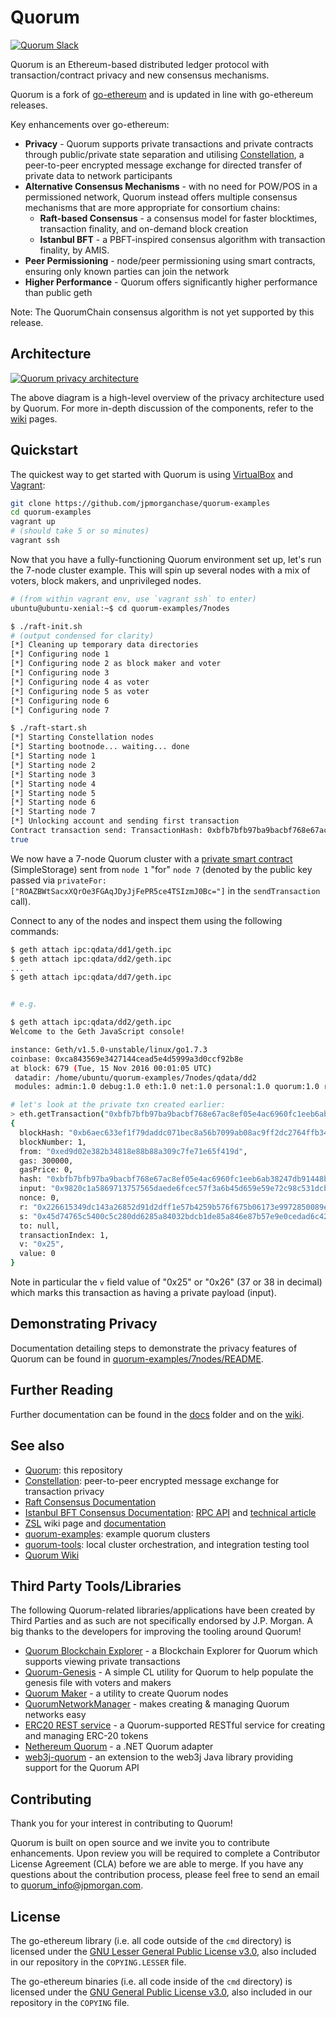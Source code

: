 # Quorum

<a href="https://quorumslack.azurewebsites.net" target="_blank" rel="noopener"><img title="Quorum Slack" src="https://quorumslack.azurewebsites.net/badge.svg" alt="Quorum Slack" /></a>

Quorum is an Ethereum-based distributed ledger protocol with transaction/contract privacy and new consensus mechanisms.

Quorum is a fork of [go-ethereum](https://github.com/ethereum/go-ethereum) and is updated in line with go-ethereum releases.

Key enhancements over go-ethereum:

  * __Privacy__ - Quorum supports private transactions and private contracts through public/private state separation and utilising [Constellation](https://github.com/jpmorganchase/constellation), a peer-to-peer encrypted message exchange for directed transfer of private data to network participants
  * __Alternative Consensus Mechanisms__ - with no need for POW/POS in a permissioned network, Quorum instead offers multiple consensus mechanisms that are more appropriate for consortium chains:
    * __Raft-based Consensus__ - a consensus model for faster blocktimes, transaction finality, and on-demand block creation
    * __Istanbul BFT__ - a PBFT-inspired consensus algorithm with transaction finality, by AMIS.
  * __Peer Permissioning__ - node/peer permissioning using smart contracts, ensuring only known parties can join the network
  * __Higher Performance__ - Quorum offers significantly higher performance than public geth

Note: The QuorumChain consensus algorithm is not yet supported by this release.

## Architecture

<a href="https://github.com/jpmorganchase/quorum/wiki/Transaction-Processing#private-transaction-process-flow">![Quorum privacy architecture](https://github.com/jpmorganchase/quorum-docs/raw/master/images/QuorumTransactionProcessing.JPG)</a>

The above diagram is a high-level overview of the privacy architecture used by Quorum. For more in-depth discussion of the components, refer to the [wiki](https://github.com/jpmorganchase/quorum/wiki/) pages.

## Quickstart

The quickest way to get started with Quorum is using [VirtualBox](https://www.virtualbox.org/wiki/Downloads) and [Vagrant](https://www.vagrantup.com/downloads.html):

```sh
git clone https://github.com/jpmorganchase/quorum-examples
cd quorum-examples
vagrant up
# (should take 5 or so minutes)
vagrant ssh
```

Now that you have a fully-functioning Quorum environment set up, let's run the 7-node cluster example. This will spin up several nodes with a mix of voters, block makers, and unprivileged nodes.

```sh
# (from within vagrant env, use `vagrant ssh` to enter)
ubuntu@ubuntu-xenial:~$ cd quorum-examples/7nodes

$ ./raft-init.sh
# (output condensed for clarity)
[*] Cleaning up temporary data directories
[*] Configuring node 1
[*] Configuring node 2 as block maker and voter
[*] Configuring node 3
[*] Configuring node 4 as voter
[*] Configuring node 5 as voter
[*] Configuring node 6
[*] Configuring node 7

$ ./raft-start.sh
[*] Starting Constellation nodes
[*] Starting bootnode... waiting... done
[*] Starting node 1
[*] Starting node 2
[*] Starting node 3
[*] Starting node 4
[*] Starting node 5
[*] Starting node 6
[*] Starting node 7
[*] Unlocking account and sending first transaction
Contract transaction send: TransactionHash: 0xbfb7bfb97ba9bacbf768e67ac8ef05e4ac6960fc1eeb6ab38247db91448b8ec6 waiting to be mined...
true
```

We now have a 7-node Quorum cluster with a [private smart contract](https://github.com/jpmorganchase/quorum-examples/blob/master/examples/7nodes/script1.js) (SimpleStorage) sent from `node 1` "for" `node 7` (denoted by the public key passed via `privateFor: ["ROAZBWtSacxXQrOe3FGAqJDyJjFePR5ce4TSIzmJ0Bc="]` in the `sendTransaction` call).

Connect to any of the nodes and inspect them using the following commands:

```sh
$ geth attach ipc:qdata/dd1/geth.ipc
$ geth attach ipc:qdata/dd2/geth.ipc
...
$ geth attach ipc:qdata/dd7/geth.ipc


# e.g.

$ geth attach ipc:qdata/dd2/geth.ipc
Welcome to the Geth JavaScript console!

instance: Geth/v1.5.0-unstable/linux/go1.7.3
coinbase: 0xca843569e3427144cead5e4d5999a3d0ccf92b8e
at block: 679 (Tue, 15 Nov 2016 00:01:05 UTC)
 datadir: /home/ubuntu/quorum-examples/7nodes/qdata/dd2
 modules: admin:1.0 debug:1.0 eth:1.0 net:1.0 personal:1.0 quorum:1.0 rpc:1.0 txpool:1.0 web3:1.0

# let's look at the private txn created earlier:
> eth.getTransaction("0xbfb7bfb97ba9bacbf768e67ac8ef05e4ac6960fc1eeb6ab38247db91448b8ec6")
{
  blockHash: "0xb6aec633ef1f79daddc071bec8a56b7099ab08ac9ff2dc2764ffb34d5a8d15f8",
  blockNumber: 1,
  from: "0xed9d02e382b34818e88b88a309c7fe71e65f419d",
  gas: 300000,
  gasPrice: 0,
  hash: "0xbfb7bfb97ba9bacbf768e67ac8ef05e4ac6960fc1eeb6ab38247db91448b8ec6",
  input: "0x9820c1a5869713757565daede6fcec57f3a6b45d659e59e72c98c531dcba9ed206fd0012c75ce72dc8b48cd079ac08536d3214b1a4043da8cea85be858b39c1d",
  nonce: 0,
  r: "0x226615349dc143a26852d91d2dff1e57b4259b576f675b06173e9972850089e7",
  s: "0x45d74765c5400c5c280dd6285a84032bdcb1de85a846e87b57e9e0cedad6c427",
  to: null,
  transactionIndex: 1,
  v: "0x25",
  value: 0
}
```

Note in particular the `v` field value of "0x25" or "0x26" (37 or 38 in decimal) which marks this transaction as having a private payload (input).

## Demonstrating Privacy
Documentation detailing steps to demonstrate the privacy features of Quorum can be found in [quorum-examples/7nodes/README](https://github.com/jpmorganchase/quorum-examples/tree/master/examples/7nodes/README.md).

## Further Reading

Further documentation can be found in the [docs](docs/) folder and on the [wiki](https://github.com/jpmorganchase/quorum/wiki/).

## See also

* [Quorum](https://github.com/jpmorganchase/quorum): this repository
* [Constellation](https://github.com/jpmorganchase/constellation): peer-to-peer encrypted message exchange for transaction privacy
* [Raft Consensus Documentation](raft/doc.md)
* [Istanbul BFT Consensus Documentation](https://github.com/ethereum/EIPs/issues/650): [RPC API](https://github.com/getamis/go-ethereum/wiki/RPC-API) and [technical article](https://medium.com/getamis/istanbul-bft-ibft-c2758b7fe6ff)
* [ZSL](https://github.com/jpmorganchase/quorum/wiki/ZSL) wiki page and [documentation](https://github.com/jpmorganchase/zsl-q/blob/master/README.md)
* [quorum-examples](https://github.com/jpmorganchase/quorum-examples): example quorum clusters
* [quorum-tools](https://github.com/jpmorganchase/quorum-tools): local cluster orchestration, and integration testing tool
* [Quorum Wiki](https://github.com/jpmorganchase/quorum/wiki)

## Third Party Tools/Libraries

The following Quorum-related libraries/applications have been created by Third Parties and as such are not specifically endorsed by J.P. Morgan.  A big thanks to the developers for improving the tooling around Quorum!

* [Quorum Blockchain Explorer](https://github.com/blk-io/blk-explorer-free) - a Blockchain Explorer for Quorum which supports viewing private transactions
* [Quorum-Genesis](https://github.com/davebryson/quorum-genesis) - A simple CL utility for Quorum to help populate the genesis file with voters and makers
* [Quorum Maker](https://github.com/synechron-finlabs/quorum-maker/tree/development) - a utility to create Quorum nodes
* [QuorumNetworkManager](https://github.com/ConsenSys/QuorumNetworkManager) - makes creating & managing Quorum networks easy
* [ERC20 REST service](https://github.com/blk-io/erc20-rest-service) - a Quorum-supported RESTful service for creating and managing ERC-20 tokens
* [Nethereum Quorum](https://github.com/Nethereum/Nethereum/tree/master/src/Nethereum.Quorum) - a .NET Quorum adapter
* [web3j-quorum](https://github.com/web3j/quorum) - an extension to the web3j Java library providing support for the Quorum API

## Contributing

Thank you for your interest in contributing to Quorum!

Quorum is built on open source and we invite you to contribute enhancements. Upon review you will be required to complete a Contributor License Agreement (CLA) before we are able to merge. If you have any questions about the contribution process, please feel free to send an email to [quorum_info@jpmorgan.com](mailto:quorum_info@jpmorgan.com).

## License

The go-ethereum library (i.e. all code outside of the `cmd` directory) is licensed under the
[GNU Lesser General Public License v3.0](https://www.gnu.org/licenses/lgpl-3.0.en.html), also
included in our repository in the `COPYING.LESSER` file.

The go-ethereum binaries (i.e. all code inside of the `cmd` directory) is licensed under the
[GNU General Public License v3.0](https://www.gnu.org/licenses/gpl-3.0.en.html), also included
in our repository in the `COPYING` file.
